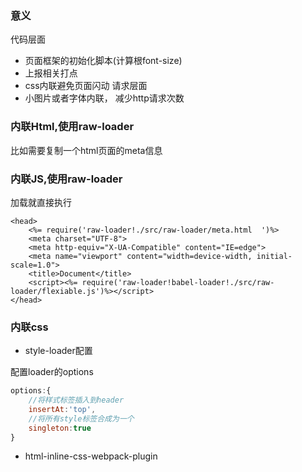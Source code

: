 ### 意义
代码层面
- 页面框架的初始化脚本(计算根font-size)
- 上报相关打点
- css内联避免页面闪动
请求层面
- 小图片或者字体内联， 减少http请求次数


### 内联Html,使用raw-loader
比如需要复制一个html页面的meta信息

### 内联JS,使用raw-loader
加载就直接执行
```
<head>
	<%= require('raw-loader!./src/raw-loader/meta.html	')%>
	<meta charset="UTF-8">
	<meta http-equiv="X-UA-Compatible" content="IE=edge">
	<meta name="viewport" content="width=device-width, initial-scale=1.0">
	<title>Document</title>
	<script><%= require('raw-loader!babel-loader!./src/raw-loader/flexiable.js')%></script>
</head>
```


### 内联css
- style-loader配置

配置loader的options
```js
options:{
    //将样式标签插入到header
    insertAt:'top', 
    //将所有style标签合成为一个
    singleton:true
}
```


- html-inline-css-webpack-plugin
